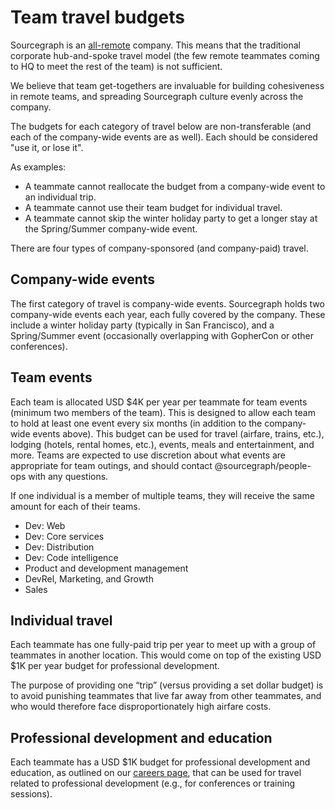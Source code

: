 # Team travel budgets

Sourcegraph is an [all-remote](../../company/remote/index.md) company. This means that the traditional corporate hub-and-spoke travel model (the few remote teammates coming to HQ to meet the rest of the team) is not sufficient.

We believe that team get-togethers are invaluable for building cohesiveness in remote teams, and spreading Sourcegraph culture evenly across the company.

The budgets for each category of travel below are non-transferable (and each of the company-wide events are as well). Each should be considered "use it, or lose it".

As examples:

- A teammate cannot reallocate the budget from a company-wide event to an individual trip.
- A teammate cannot use their team budget for individual travel.
- A teammate cannot skip the winter holiday party to get a longer stay at the Spring/Summer company-wide event.

There are four types of company-sponsored (and company-paid) travel.

## Company-wide events

The first category of travel is company-wide events. Sourcegraph holds two company-wide events each year, each fully covered by the company. These include a winter holiday party (typically in San Francisco), and a Spring/Summer event (occasionally overlapping with GopherCon or other conferences).

## Team events

Each team is allocated USD $4K per year per teammate for team events (minimum two members of the team). This is designed to allow each team to hold at least one event every six months (in addition to the company-wide events above). This budget can be used for travel (airfare, trains, etc.), lodging (hotels, rental homes, etc.), events, meals and entertainment, and more. Teams are expected to use discretion about what events are appropriate for team outings, and should contact @sourcegraph/people-ops with any questions.

If one individual is a member of multiple teams, they will receive the same amount for each of their teams.

- Dev: Web
- Dev: Core services
- Dev: Distribution
- Dev: Code intelligence
- Product and development management
- DevRel, Marketing, and Growth
- Sales

## Individual travel

Each teammate has one fully-paid trip per year to meet up with a group of teammates in another location. This would come on top of the existing USD $1K per year budget for professional development.

The purpose of providing one “trip” (versus providing a set dollar budget) is to avoid punishing teammates that live far away from other teammates, and who would therefore face disproportionately high airfare costs.

## Professional development and education

Each teammate has a USD $1K budget for professional development and education, as outlined on our [careers page](https://github.com/sourcegraph/careers#-professional-development), that can be used for travel related to professional development (e.g., for conferences or training sessions).
